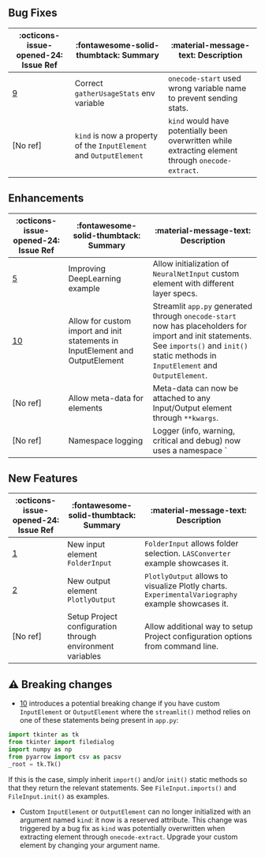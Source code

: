 ## Bug Fixes

:octicons-issue-opened-24: Issue Ref | :fontawesome-solid-thumbtack: Summary | :material-message-text: Description
-|-|-
[9](https://github.com/deeplime-io/onecode/issues/9) | Correct `gatherUsageStats` env variable | `onecode-start` used wrong variable name to prevent sending stats.
[No ref] | `kind` is now a property of the `InputElement` and `OutputElement` | `kind` would have potentially been overwritten while extracting element through `onecode-extract`.

## Enhancements

:octicons-issue-opened-24: Issue Ref | :fontawesome-solid-thumbtack: Summary | :material-message-text: Description
-|-|-
[5](https://github.com/deeplime-io/onecode/issues/5) | Improving DeepLearning example | Allow initialization of `NeuralNetInput` custom element with different layer specs.
[10](https://github.com/deeplime-io/onecode/issues/10) | Allow for custom import and init statements in InputElement and OutputElement | Streamlit `app.py` generated through `onecode-start` now has placeholders for import and init statements. See `imports()` and `init()` static methods in `InputElement` and `OutputElement`.
[No ref] | Allow meta-data for elements | Meta-data can now be attached to any Input/Output element through `**kwargs`.
[No ref] | Namespace logging | Logger (info, warning, critical and debug) now uses a namespace `|OneCode|` rather than the root logging.


## New Features

:octicons-issue-opened-24: Issue Ref | :fontawesome-solid-thumbtack: Summary | :material-message-text: Description
-|-|-
[1](https://github.com/deeplime-io/onecode/issues/1) | New input element `FolderInput` | `FolderInput` allows folder selection. `LASConverter` example showcases it.
[2](https://github.com/deeplime-io/onecode/issues/2) | New output element `PlotlyOutput` | `PlotlyOutput` allows to visualize Plotly charts. `ExperimentalVariography` example showcases it.
[No ref] | Setup Project configuration through environment variables | Allow additional way to setup Project configuration options from command line.


## :warning: Breaking changes

* [10](https://github.com/deeplime-io/onecode/issues/10) introduces a potential breaking change if you have custom `InputElement` or `OutputElement` where the `streamlit()` method relies on one of these statements being present in `app.py`:
```python
import tkinter as tk
from tkinter import filedialog
import numpy as np
from pyarrow import csv as pacsv
_root = tk.Tk()
```  
If this is the case, simply inherit `import()` and/or `init()` static methods so that they return the relevant statements.
See `FileInput.imports()` and `FileInput.init()` as examples.

* Custom `InputElement` or `OutputElement` can no longer initialized with an argument named `kind`:
it now is a reserved attribute. This change was triggered by a bug fix as `kind` was potentially overwritten
when extracting element through `onecode-extract`. Upgrade your custom element by changing your argument name.
